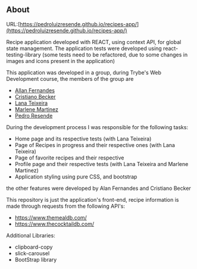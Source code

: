 ## About

URL:[https://pedroluizresende.github.io/recipes-app/](https://pedroluizresende.github.io/recipes-app/)

Recipe application developed with REACT, using context API, for global state management. The application tests were developed using react-testing-library (some tests need to be refactored, due to some changes in images and icons present in the application)


This application was developed in a group, during Trybe's Web Development course, the members of the group are

- [Allan Fernandes](https://github.com/allanfernds)
- [Cristiano Becker](https://github.com/CristianoMBecker)
- [Lana Teixeira](https://github.com/LanaTFernandes)
- [Marlene Martinez](https://github.com/Marlene-Martinez)
- [Pedro Resende](https://github.com/pedroluizresende)

During the development process I was responsible for the following tasks:

- Home page and its respective tests (with Lana Teixeira)
- Page of Recipes in progress and their respective ones (with Lana Teixeira)
- Page of favorite recipes and their respective
- Profile page and their respective tests (with Lana Teixeira and Marlene Martinez)
- Application styling using pure CSS, and bootstrap


the other features were developed by Alan Fernandes and Cristiano Becker

This repository is just the application's front-end, recipe information is made through requests from the following API's:

- https://www.themealdb.com/
- https://www.thecocktaildb.com/

Additional Libraries:

- clipboard-copy
- slick-carousel
- BootStrap library


